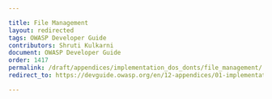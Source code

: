 ```yaml
---

title: File Management
layout: redirected
tags: OWASP Developer Guide
contributors: Shruti Kulkarni
document: OWASP Developer Guide
order: 1417
permalink: /draft/appendices/implementation_dos_donts/file_management/
redirect_to: https://devguide.owasp.org/en/12-appendices/01-implementation-dos-donts/07-file-management/

---
```

